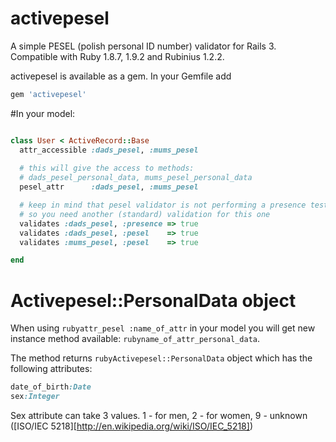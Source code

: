 # activepesel

A simple PESEL (polish personal ID number) validator for Rails 3. Compatible with Ruby 1.8.7, 1.9.2 and
Rubinius 1.2.2.

activepesel is available as a gem. In your Gemfile add

```ruby
gem 'activepesel'
```

#In your model:

```ruby

class User < ActiveRecord::Base
  attr_accessible :dads_pesel, :mums_pesel
  
  # this will give the access to methods: 
  # dads_pesel_personal_data, mums_pesel_personal_data
  pesel_attr      :dads_pesel, :mums_pesel

  # keep in mind that pesel validator is not performing a presence test
  # so you need another (standard) validation for this one
  validates :dads_pesel, :presence => true
  validates :dads_pesel, :pesel    => true
  validates :mums_pesel, :pesel    => true

end
```

# Activepesel::PersonalData object

When using ```rubyattr_pesel :name_of_attr``` in your model you will get new instance method available: ```rubyname_of_attr_personal_data```.

The method returns ```rubyActivepesel::PersonalData``` object which has the following attributes:

```ruby
date_of_birth:Date
sex:Integer
```

Sex attribute can take 3 values. 1 - for men, 2 - for women, 9 - unknown ([ISO/IEC 5218][http://en.wikipedia.org/wiki/ISO/IEC_5218])





